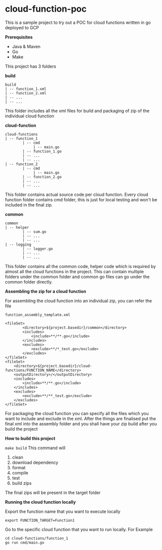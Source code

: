 # cloud-function-poc
This is a sample project to try out a POC for cloud functions written in go deployed to GCP

**Prerequisites**

* Java & Maven
* Go
* Make

This project has 3 folders

**build** 

    build
    | -- function_1.xml 
    | -- function_2.xml
    | -- ...
    | -- ...

This folder includes all the xml files for build and packaging of zip of the individual cloud function


**cloud-function**

    cloud-functions
    | -- function_1
            | -- cmd
                 | -- main.go
            | -- function_1.go
            | -- ...
            | -- ...
    | -- function_2
            | -- cmd
                 | -- main.go
            | -- function_2.go
            | -- ...
            | -- ...

This folder contains actual source code per cloud function.
Every cloud function folder contains cmd folder, this is just for local testing and won't be included in the final zip. 

**common**

    common
    | -- helper
            | -- sum.go
            | -- ...
            | -- ...
    | -- logging
            | -- logger.go
            | -- ...
            | -- ...

This folder contains all the common code, helper code which is required by almost all the cloud functions in the project.
This can contain multiple folders under the common folder and common go files can go under the common folder directly.


**Assembling the zip for a cloud function**

For assembling the cloud function into an individual zip, you can refer the file

`function_assembly_template.xml`

    <fileSet>
            <directory>${project.basedir}/common</directory>
            <includes>
                <include>**/**.go</include>
            </includes>
            <excludes>
                <exclude>**/*_test.go</exclude>
            </excludes>
    </fileSet>
    <fileSet>
        <directory>${project.basedir}/cloud-functions/FUNCTION_NAME</directory>
        <outputDirectory>/</outputDirectory>
        <includes>
            <include>**/**.go</include>
        </includes>
        <excludes>
            <exclude>**/**_test.go</exclude>
        </excludes>
    </fileSet>


For packaging the cloud function you can specify all the files which you want to include and exclude in the xml. 
After the things are finalised put the final xml into the assembly folder and you shall have your zip build after you build the project


**How to build this project**

`make build`
This command will

1. clean
2. download dependency
3. format
4. compile
5. test
6. build zips

The final zips will be present in the target folder

**Running the cloud function locally**

Export the function name that you want to execute locally

`export FUNCTION_TARGET=Function1`

Go to the specific cloud function that you want to run locally. For Example

    cd cloud-functions/function_1
    go run cmd/main.go